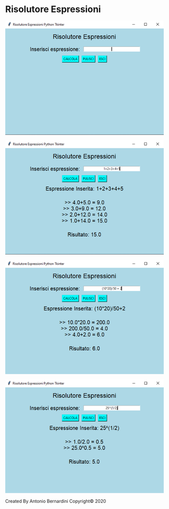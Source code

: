 # Risolutore Espressioni


![](images/1.PNG)

![](images/2.PNG)

![](images/3.PNG)

![](images/4.PNG)



Created By Antonio Bernardini Copyright© 2020
